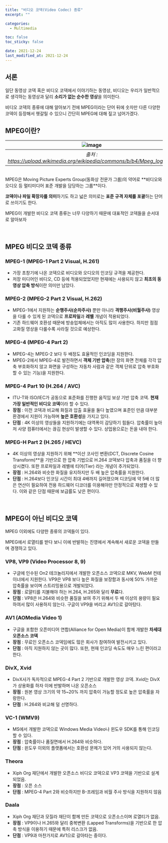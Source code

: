 ```yaml
---
title: "비디오 코덱(Video Codec) 종류"
excerpt: ""

categories:
  - Multimedia

toc: false
toc_sticky: false

date: 2021-12-24
last_modified_at: 2021-12-24
---
```


## 서론

일단 동영상 코덱 혹은 비디오 코덱에서 이야기하는 동영상, 비디오는 우리가 일반적으로 생각하는 동영상과 달리 **소리가 없는 순수한 영상**을 의미한다. 

비디오 코덱의 종류에 대해 알아보기 전에 MPEG이라는 단어 뒤에 숫자만 다른 다양한 코덱이 등장해서 헷갈릴 수 있으니 간단히 MPEG에 대해 짚고 넘어가겠다. 


## MPEG이란?

| ![image](https://user-images.githubusercontent.com/34677157/147363839-c10cdbd5-b8e7-4434-82ae-625e2ecf5c5f.png) | 
|:--:| 
| *출처 : https://upload.wikimedia.org/wikipedia/commons/b/b4/Mpeg_logo.svg* |

<br>
MPEG은 Moving Picture Experts Group(동화상 전문가 그룹)의 약어로 **비디오와 오디오 등 멀티미디어 표준 개발을 담당하는 그룹**이다.

**코덱이나 파일 확장자를 의미**하기도 하고 넓은 의미로는 **표준 규격 자체를 포괄**하는 단어로 쓰이기도 한다.

MPEG이 개발한 비디오 코덱 종류는 너무 다양하기 때문에 대표적인 코덱들을 순서대로 알아보자

<br>

## MPEG 비디오 코덱 종류

### MPEG-1 (MPEG-1 Part 2 Visual, H.261)
- 가장 초창기에 나온 코덱으로 비디오와 오디오의 인코딩 규격을 제공한다.
- 저장 미디어인 비디오, CD 등에 적용되었었지만 현재에는 사용되지 않고 **최초의 동영상 압축 방식**이란 의미만 남았다.

### MPEG-2 (MPEG-2 Part 2 Visual, H.262)
- MPEG-1에서 지원하는 **순행주사(순차주사)** 뿐만 아니라 **격행주사(비월주사)** 영상을 다룰 수 있게 된 코덱으로 **프로파일**과 **레벨** 개념이 적용되었다.
- 기존 하드웨어 호환성 때문에 방송업체에서는 아직도 많이 사용한다. 하지만 점점 고화질 영상을 다룰수록 사라질 것으로 예상한다.

### MPEG-4 (MPEG-4 Part 2)
- MPEG-4는 MPEG-2 보다 두 배정도 효율적인 인코딩을 지원한다.
- MPEG-2에서 MPEG-4로 발전하면서 **객체 기반 압축**(한 장의 화면 전체를 각각 압축 부호화하지 않고 화면을 구성하는 자동차 사람과 같은 객체 단위로 압축 부호화 할 수 있는 기능)을 지원한다.

### MPEG-4 Part 10 (H.264 / AVC)
- ITU-T와 ISO/IEC가 공동으로 표준화를 진행한 움직임 보상 기반 압축 코덱. **현재 가장 일반적인 비디오 코덱**이라 할 수 있다.
- **장점** : 이전 코덱과 비교해 화질과 압출 효율을 둘다 높였으며 표준인 만큼 대부분 환경에서 지원이 가능하며 **높은 호환성**을 가지고 있다.
- **단점** : 4K 이상의 영상들을 지원하기에는 대역폭이 감당하기 힘들다. 압축률이 높아 저 사양 컴퓨터에서는 끊김 현상이 발생할 수 있다. 상업용으로는 돈을 내야 한다.

### MPEG-H Part 2 (H.265 / HEVC)
- 4K 이상의 영상을 지원하기 위해 **이산 코사인 변환(DCT, Discrete Cosine Transform)**을 기반으로 한 압축 기법으로 H.264 코덱보다 압축과 품질을 더 향상시켰다. 또한 프로파일과 레벨에 티어(Tier) 라는 개념이 추가되었다.
- **장점** : H.264와 비슷한 화질을 유지하지만 두 배 높은 압축률을 지원한다.
- **단점** : H.264보다 인코딩 시간이 최대 4배까지 길어졌으며 디코딩에 약 5배 더 많은 연산이 필요하여 전용 하드웨어 디코더를 이용해야만 안정적으로 재생할 수 있다. 이와 같은 단점 때문에 보급률도 낮은 편이다.

<br>

## MPEG이 아닌 비디오 코덱
MPEG 이외에도 다양한 종류의 코덱들이 있다.

MPEG에서 로열티를 받다 보니 이에 반발하는 진영에서 계속해서 새로운 코덱을 만들며 경쟁하고 있다.

### VP8, VP9 (Video Processor 8, 9)
- 구글에 인수된 On2 테크놀리지에서 개발한 오픈소스 코덱으로 MKV, WebM 컨테이너에서 지원한다. VP9은 VP8 보다 높은 화질을 보장함과 동시에 50% 가까운 압축률을 보이며 스트리밍용으로 개발되었다.
- **장점** : 로얄티를 지불해야 하는 H.264, H.265와 달리 **무료**다.
- **단점** : VP8은 H.264와 비슷한 품질을 보여 주기 위해서 두 배 이상의 용량이 필요하여서 많이 사용하지 않는다. 구글이 VP9을 버리고 AV1으로 갈아탔다.

### AV1 (AOMedia Video 1)
- 구글을 포함한 오픈미디어 연합(Alliance for Open Media)이 함께 개발한 **차세대 오픈소스 코덱**
- **장점** : 무료인 오픈소스 코덱임에도 많은 회사가 참여하여 발전시키고 있다.
- **단점** : 아직 지원하지 않는 곳이 많다. 또한, 현재 인코딩 속도도 매우 느린 편이라고 한다.

### DivX, Xvid
- DivX사가 독자적으로 MPEG-4 Part 2 기반으로 개발한 영상 코덱. Xvid는 DivX가 상용화를 하자 이에 반발하며 나온 오픈소스 
- **장점** : 원본 영상 크기의 약 15~20% 까지 압축이 가능할 정도로 높은 압축률을 자랑한다.
- **단점** : H.264와 비교해 덜 선명하다.

### VC-1 (WMV9)
- MS에서 개발한 코덱으로 Windows Media Video나 윈도우 SDK를 통해 인코딩할 수 있다.
- **장점** : 압축률이나 품질면에서 H.264와 비슷하다.
- **단점** : 윈도우 이외의 플랫폼에서는 호환성 문제가 있어 거의 사용되지 않는다.

### Theora
- Xiph Org 재단에서 개발한 오픈소스 비디오 코덱으로 VP3 코덱을 기반으로 설계되었음.
- **장점** : 오픈 소스
- **단점** : MPEG-4 Part 2와 비슷하지만 B-프레임과 비월 주사 방식을 지원하지 않음

### Daala
- Xiph Org 재단과 모질라 재단이 함께 만든 코덱으로 오픈소스이며 로열티가 없음.
- **장점** : VP9이나 H.265와 달리 중복변환 (Lapped Transforms)을 기반으로 한 압축 방식을 이용하기 때문에 특허 리스크가 없음.
- **단점** : VP9과 마찬가지로 AV1으로 갈아타는 중이다.

<br>
